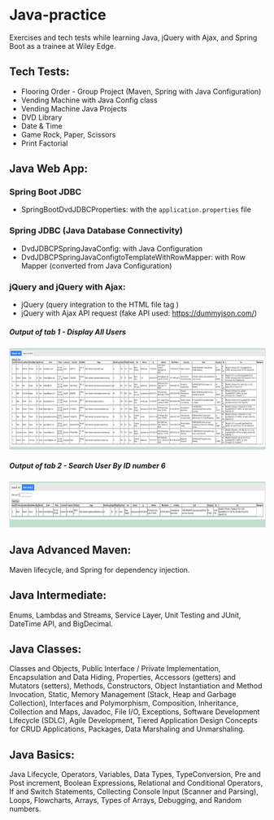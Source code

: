 # Java-practice
Exercises and tech tests while learning Java, jQuery with Ajax, and Spring Boot as a trainee at Wiley Edge.

## Tech Tests:
- Flooring Order - Group Project (Maven, Spring with Java Configuration)
- Vending Machine with Java Config class
- Vending Machine Java Projects
- DVD Library
- Date & Time
- Game Rock, Paper, Scissors
- Print Factorial

## Java Web App:

### Spring Boot JDBC
- SpringBootDvdJDBCProperties: with the `application.properties` file

### Spring JDBC (Java Database Connectivity)
- DvdJDBCPSpringJavaConfig: with Java Configuration
- DvdJDBCPSpringJavaConfigtoTemplateWithRowMapper: with Row Mapper (converted from Java Configuration)

### jQuery and jQuery with Ajax:
- jQuery (query integration to the HTML file tag <script></script>)
- jQuery with Ajax API request (fake API used: https://dummyjson.com/)

##### Output of tab 1 - Display All Users
<img height="200" src="./JavaWebApp/src/DisplayAllUsers1.png">

##### Output of tab 2 - Search User By ID number 6
<img height="90" src="./JavaWebApp/src/DisplayUserById6.png">

## Java Advanced Maven:
Maven lifecycle, and Spring for dependency injection.

## Java Intermediate:
Enums, Lambdas and Streams, Service Layer, Unit Testing and JUnit, DateTime API, and BigDecimal.

## Java Classes:
Classes and Objects, Public Interface / Private Implementation, Encapsulation and Data Hiding, Properties, Accessors (getters) and Mutators (setters), Methods, Constructors, Object Instantiation and Method Invocation, Static, Memory Management (Stack, Heap and Garbage Collection), Interfaces and Polymorphism, Composition, Inheritance, Collection and Maps, Javadoc, File I/O, Exceptions, Software Development Lifecycle (SDLC), Agile Development, Tiered Application Design Concepts for CRUD Applications, Packages, Data Marshaling and Unmarshaling.

## Java Basics:
Java Lifecycle, Operators, Variables, Data Types, TypeConversion, Pre and Post increment, Boolean Expressions, Relational and Conditional Operators, If and Switch Statements, Collecting Console Input (Scanner and Parsing), Loops, Flowcharts, Arrays, Types of Arrays, Debugging, and Random numbers.


